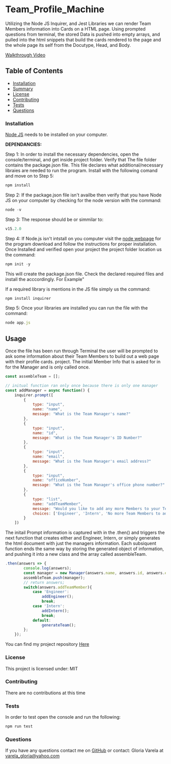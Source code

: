 # Team_Profile_Machine

Utilizing the Node JS Inquirer, and Jest Libraries we can render Team Members information into Cards on a HTML page. Using prompted questions from terminal, the stored Data is pushed into empty arrays, and pulled into the html snippets that build the cards rendered to the page and the whole page its self from the Docutype, Head, and Body.

[Walkthrough Video](https://drive.google.com/file/d/1LYPubLn6zX_uRkoVoCX8jc5uXe7y4ex7/view)

## Table of Contents

* [Installation](#installation)
* [Summary](#summary)
* [License](#license)
* [Contributing](#contributing)
* [Tests](#tests)
* [Questions](#questions)

### Installation

[Node JS](https://nodejs.org/en/download/) needs to be installed on your computer.

**DEPENDANCIES:**

Step 1:
In order to install the necessary dependencies, open the console/terminal, and get inside project folder. Verify that The file folder contains the package.json file. This file declares what additional/necessary libraies are needed to run the program. Install with the following comand and move on to Step 5:

```javascript
npm install
```

Step 2:
If the package.json file isn't availbe then verify that you have Node JS on your computer by checking for the node version with the command:

```javascript
node -v
```

Step 3:
The response should be or simmilar to:

```javascript
v15.2.0
```

Step 4:
If Node.js isn't intstall on you computer visit the [node webpage]() for the program download and follow the instructions for proper installation. Once Installed and verified open your project the project folder location us the command:

```javascript
npm init -y
```

This will create the package.json file.
Check the declared required files and install the acccordingly.
For Example"

If a required library is mentions in the JS file simply us the command:

```javascript
npm install inquirer
```

Step 5:
Once your libraries are installed you can run the file with the command:

```javascript
node app.js
```

## Usage

Once the file has been run through Terminal the user will be prompted to ask some information about their Team Members to build out a web page with their profile cards. project. The initial Member Info that is asked for in for the Manager and is only called once.

```javascript
const assembleTeam = [];

// initual function ran only once because there is only one manager
const addManager = async function() {
    inquirer.prompt([
        {
            type: "input",
            name: "name",
            message: "What is the Team Manager's name?"
        },
        {
            type: "input",
            name: "id",
            message: "What is the Team Manager's ID Number?"
        },
        {
            type: "input",
            name: "email",
            message: "What is the Team Manager's email address?"
        },
        {
            type: "input",
            name: "officeNumber",
            message: "What is the Team Manager's office phone number?"
        },
        {
            type: "list",
            name: "addTeamMember",
            message: "Would you like to add any more Members to your Team?",
            choices: ['Engineer', 'Intern', 'No more Team Members to add.']
        }
    ])
```

The initail Prompt information is captured with in the .then() and triggers the next function that creates either and Engineer, Intern, or simply generates the html document with just the managers information. Each subsiquent function ends the same way by storing the generated object of information, and pushing it into a new class and the array called assembleTeam.

```javascript
.then(answers => {
        console.log(answers);
        const manager = new Manager(answers.name, answers.id, answers.email, answers.officeNumber);
        assembleTeam.push(manager);
        // return answers;
        switch(answers.addTeamMember){
            case 'Engineer':
                addEngineer();
                break;
            case 'Intern':
                addIntern();
                break;
            default:
                generateTeam();
        };
    }); 
```

You can find my project repository [Here](https://github.com/gcvarela21/Team_Profile_Machine/)

### License

This project is licensed under:
MIT

### Contributing

There are no contributions at this time

### Tests

In order to test open the console and run the following:

```javascript
npm run test
```

### Questions

If you have any questions contact me on [GitHub](https://github.com/gcvarela21) or contact:
Gloria Varela at varela_gloria@yahoo.com